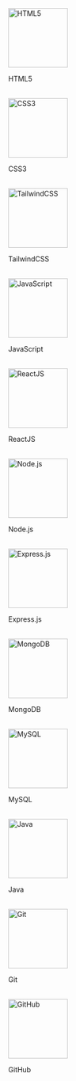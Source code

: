 


<img src="https://cdn.jsdelivr.net/gh/devicons/devicon/icons/html5/html5-original.svg" height="120" alt="HTML5"/>
<p>HTML5</p><br>

<img src="https://cdn.jsdelivr.net/gh/devicons/devicon/icons/css3/css3-original.svg" height="120" alt="CSS3"/>
<p>CSS3</p><br>

<img src="https://upload.wikimedia.org/wikipedia/commons/d/d5/Tailwind_CSS_Logo.svg" height="120" alt="TailwindCSS"/>
<p>TailwindCSS</p><br>

<img src="https://cdn.jsdelivr.net/gh/devicons/devicon/icons/javascript/javascript-original.svg" height="120" alt="JavaScript"/>
<p>JavaScript</p><br>

<img src="https://cdn.jsdelivr.net/gh/devicons/devicon/icons/react/react-original.svg" height="120" alt="ReactJS"/>
<p>ReactJS</p><br>

<img src="https://cdn.jsdelivr.net/gh/devicons/devicon/icons/nodejs/nodejs-original.svg" height="120" alt="Node.js"/>
<p>Node.js</p><br>

<img src="https://cdn.jsdelivr.net/gh/devicons/devicon/icons/express/express-original.svg" height="120" alt="Express.js"/>
<p>Express.js</p><br>

<img src="https://cdn.jsdelivr.net/gh/devicons/devicon/icons/mongodb/mongodb-original.svg" height="120" alt="MongoDB"/>
<p>MongoDB</p><br>

<img src="https://cdn.jsdelivr.net/gh/devicons/devicon/icons/mysql/mysql-original.svg" height="120" alt="MySQL"/>
<p>MySQL</p><br>

<img src="https://cdn.jsdelivr.net/gh/devicons/devicon/icons/java/java-original.svg" height="120" alt="Java"/>
<p>Java</p><br>

<img src="https://cdn.jsdelivr.net/gh/devicons/devicon/icons/git/git-original.svg" height="120" alt="Git"/>
<p>Git</p><br>

<img src="https://cdn.jsdelivr.net/gh/devicons/devicon/icons/github/github-original.svg" height="120" alt="GitHub"/>
<p>GitHub</p><br>

